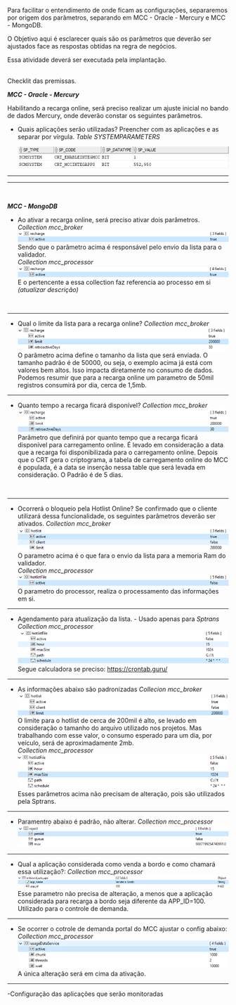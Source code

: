 Para facilitar o entendimento de onde ficam as configurações, separaremos por origem dos parâmetros, separando em MCC - Oracle - Mercury e MCC - MongoDB.

O Objetivo aqui é esclarecer quais são os parâmetros que deverão ser ajustados face as respostas obtidas na regra de negócios.

Essa atividade deverá ser executada pela implantação.

<br>
Checklit das premissas.

**_MCC - Oracle - Mercury_**

Habilitando a recarga online, será preciso realizar um ajuste inicial no bando de dados Mercury, onde deverão constar os seguintes parâmetros.
- Quais aplicações serão utilizadas? Preencher com as aplicações e as separar por vírgula.
_Table SYSTEMPARAMETERS_
 
  ![image.png](/.attachments/image-a932af1e-69a4-4e2e-9d4d-88bb9009301c.png)


---
---
<br>

**_MCC - MongoDB_**

- Ao ativar a recarga online, será preciso ativar dois parâmetros.
  _Collection mcc_broker_
![image.png](/.attachments/image-0297b5a2-e15a-4436-9d62-d8cb1bee8e1d.png)
Sendo que o parâmetro acima é responsável pelo envio da lista para o validador.<BR>
  _Collection mcc_processor_
![image.png](/.attachments/image-6775be80-29e4-48a3-8d8e-d3d63b997242.png)
E o pertencente a essa collection faz referencia ao processo em si _(atualizar descrição)_
<br>

---
- Qual o limite da lista para a recarga online?
_Collection mcc_broker_
![image.png](/.attachments/image-0d272df1-e2fa-4d39-ac8a-ad5f91eed4f5.png)
O parâmetro acima define o tamanho da lista que será enviada. O tamanho padrão é de 50000, ou seja, o exemplo acima já está com valores bem altos. Isso impacta diretamente no consumo de dados. Podemos resumir que para a recarga online um parametro de 50mil registros consumirá por dia, cerca de 1,5mb.

---
- Quanto tempo a recarga ficará disponível?
_Collection mcc_broker_
![image.png](/.attachments/image-67bffef2-5cf9-4ecb-aa7c-43b0d660bc3e.png)
Parâmetro que definirá por quanto tempo que a recarga ficará disponível para carregamento online. É levado em consideração a data que a recarga foi disponibilizada para o carregamento online. Depois que o CRT gera o criptograma, a tabela de carregamento online do MCC é populada, é a data se inserção nessa table que será levada em consideração. 
O Padrão é de 5 dias.
<br>


---
- Ocorrerá o bloqueio pela Hotlist Online? Se confirmado que o cliente utilizará dessa funcionalidade, os seguintes parâmetros deverão ser ativados.
_Collection mcc_broker_
![image.png](/.attachments/image-e27a0bbe-20dd-4794-9417-dde75510d920.png)
O parametro acima é o que fara o envio da lista para a memoria Ram do validador.<br>
_Collection mcc_processor_
![image.png](/.attachments/image-b7962e5b-0b32-4cc9-bb08-c3418c202fbe.png)
O parametro do processor, realiza o processamento das informações em si.

---

- Agendamento para atualização da lista. - Usado apenas para _Sptrans_
_Collection mcc_processor_
![image.png](/.attachments/image-c6e63e22-02c2-4035-adec-a7b5ed0cb3ab.png)
 Segue calculadora se preciso: https://crontab.guru/

---

- As informações abaixo são padronizadas
_Collecion mcc_broker_
![image.png](/.attachments/image-95142e8b-53fd-4347-88fe-efcb6c16ccc2.png)
O limite para o hotlist de cerca de 200mil é alto, se levado em consideração o tamanho do arquivo utilizado nos projetos. Mas trabalhando com esse valor, o consumo esperado para um dia, por veículo, será de aproximadamente 2mb.<br>
_Collection mcc_processor_
![image.png](/.attachments/image-f095ec2f-768f-4367-91f3-3d382b9aa7ca.png)
Esses parâmetros acima não precisam de alteração, pois são utilizados pela Sptrans. 

---


- Paramentro abaixo é padrão, não alterar.
_Collection mcc_processor_
![image.png](/.attachments/image-96bcd1e2-a795-450c-9595-2bf4b0aecf53.png)

---

- Qual a aplicação considerada como venda a bordo e como chamará essa utilização?:
_Collection mcc_processor_
![image.png](/.attachments/image-7567c400-8f06-49cf-b692-3c466a883882.png)
Esse parametro não precisa de alteração, a menos que a aplicação considerada para recarga a bordo seja diferente da APP_ID=100. Utilizado para o controle de demanda.

----

- Se ocorrer o cotrole de demanda portal do MCC ajustar o config abaixo:
_Collection mcc_processor_
![image.png](/.attachments/image-4171b8c5-4b5e-4b0d-87ba-df6f50aa8576.png)
A única alteração será em cima da ativação.

----

-Configuração das aplicações que serão monitoradas
